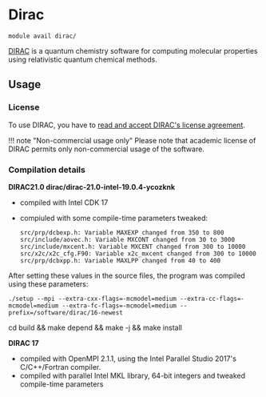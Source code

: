 # Dirac

    module avail dirac/

[DIRAC](https://diracprogram.org/) is a quantum chemistry software for computing molecular properties using relativistic quantum chemical methods.

## Usage

### License

To use DIRAC, you have to [read and accept DIRAC's license agreement](https://signup.e-infra.cz/fed/registrar/?vo=meta&group=lic_dirac).  

!!! note "Non-commercial usage only"
    Please note that academic license of DIRAC permits only non-commercial usage of the software.

### Compilation details

**DIRAC21.0 dirac/dirac-21.0-intel-19.0.4-ycozknk**

- compiled with Intel CDK 17
- compiuled with some compile-time parameters tweaked:

    ```
    src/prp/dcbexp.h: Variable MAXEXP changed from 350 to 800
    src/include/aovec.h: Variable MXCONT changed from 30 to 3000
    src/include/mxcent.h: Variable MXCENT changed from 300 to 10000
    src/x2c/x2c_cfg.F90: Variable x2c_mxcent changed from 300 to 10000
    src/prp/dcbxpp.h: Variable MAXLPP changed from 40 to 400
    ```
 
After setting these values in the source files, the program was compiled using these parameters:

    ./setup --mpi --extra-cxx-flags=-mcmodel=medium --extra-cc-flags=-mcmodel=medium --extra-fc-flags=-mcmodel=medium --prefix=/software/dirac/16-newest
cd build && make depend && make -j && make install

**DIRAC 17**

- compiled with OpenMPI 2.1.1, using the Intel Parallel Studio 2017's C/C++/Fortran compiler.
- compiled with parallel Intel MKL library, 64-bit integers and tweaked compile-time parameters


